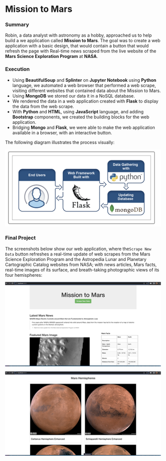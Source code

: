 # Mission to Mars

### Summary

Robin, a data analyst with astronomy as a hobby, approached us to help build a we application called **Mission to Mars**. The goal was to create a web application with a basic design, that would contain a button that would refresh the page with Real-time news scraped from the live website of the **Mars Science Exploration Program** at **NASA**. 

### Execution

- Using **BeautifulSoup** and **Splinter** on **Jupyter Notebook** using **Python** language, we automated a web browser that performed a web scrape, visiting different websites that contained data about the Mission to Mars. 
- Using **MongoDB** we stored our data it in a NoSQL database.
- We rendered the data in a web application created with **Flask** to display the data from the web scrape.
- With **Python** and **HTML**, using **JavaScript** language, and adding **Bootstrap** components, we created the building blocks for the web application.
- Bridging **Mongo** and **Flask**, we were able to make the web application available in a browser, with an interactive button.

The following diagram illustrates the process visually:

![This is an image](diagram.png)



### Final Project

The screenshots below show our web application, where the`Scrape New Data` button refreshes a real-time update of web scrapes from the Mars Science Exploration Program and the Astropedia Lunar and Planetary Cartographic Catalog websites from NASA; with news articles, Mars facts, real-time images of its surface, and breath-taking photographic views of its four hemispheres:



![This is an image](web1.png)



![This is an image](web2.png)